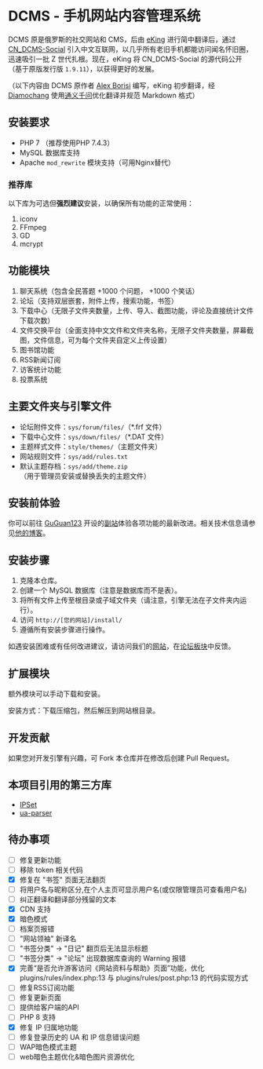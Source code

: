 # DCMS - 手机网站内容管理系统

DCMS 原是俄罗斯的社交网站和 CMS，后由 [eKing](https://github.com/eKing-one) 进行简中翻译后，通过 [CN_DCMS-Social](http://dcms.net.cn/) 引入中文互联网，以几乎所有老旧手机都能访问闻名怀旧圈，迅速吸引一批 Z 世代扎根。现在，eKing 将 CN_DCMS-Social 的源代码公开（基于原版发行版 `1.9.11`），以获得更好的发展。

（以下内容由 DCMS 原作者 [Alex Borisi](mailto:alex-borisi@ya.ru) 编写，eKing 初步翻译，经 [Diamochang](https://github.com/Diamochang) 使用[通义千问](https://tongyi.aliyun.com/qianwen)优化翻译并规范 Markdown 格式）

## 安装要求

- PHP 7 （推荐使用PHP 7.4.3）
- MySQL 数据库支持
- Apache `mod_rewrite` 模块支持（可用Nginx替代）

### 推荐库

以下库为可选但**强烈建议**安装，以确保所有功能的正常使用：

1. iconv
2. FFmpeg
3. GD
4. mcrypt

## 功能模块

1. 聊天系统（包含全民答题 +1000 个问题， +1000 个笑话）
2. 论坛（支持双层嵌套，附件上传，搜索功能，书签）
3. 下载中心（无限子文件夹数量，上传、导入、截图功能，评论及直接统计文件下载次数）
4. 文件交换平台（全面支持中文文件和文件夹名称，无限子文件夹数量，屏幕截图，文件信息，可为每个文件夹自定义上传设置）
5. 图书馆功能
6. RSS新闻订阅
7. 访客统计功能
8. 投票系统

## 主要文件夹与引擎文件

- 论坛附件文件：`sys/forum/files/`（*.frf 文件）
- 下载中心文件：`sys/down/files/`（*.DAT 文件）
- 主题样式文件：`style/themes/`（主题文件夹）
- 网站规则文件：`sys/add/rules.txt`
- 默认主题存档：`sys/add/theme.zip`（用于管理员安装或替换丢失的主题文件）

## 安装前体验

你可以前往 [GuGuan123](https://github.com/guguan123/) 开设的[副站](https://dcms.myredirect.us/)体验各项功能的最新改进。相关技术信息请参见[他的博客](http://u5a.cn/B8Ng5)。

## 安装步骤

1. 克隆本仓库。
2. 创建一个 MySQL 数据库（注意是数据库而不是表）。
3. 将所有文件上传至根目录或子域文件夹（请注意，引擎无法在子文件夹内运行）。
4. 访问 `http://[您的网站]/install/`
5. 遵循所有安装步骤进行操作。

如遇安装困难或有任何改进建议，请访问我们的[网站](http://dcms.net.cn/)，在[论坛板块](https://dcms.net.cn/forum/12/20/)中反馈。

## 扩展模块

额外模块可以手动下载和安装。

安装方式：下载压缩包，然后解压到网站根目录。

## 开发贡献

如果您对开发引擎有兴趣，可 Fork 本仓库并在修改后创建 Pull Request。

## 本项目引用的第三方库

- [IPSet](https://github.com/wikimedia/ipset)
- [ua-parser](https://github.com/ua-parser/uap-php)

## 待办事项

- [ ] 修复更新功能
- [ ] 移除 token 相关代码
- [x] 修复在 "书签" 页面无法翻页
- [ ] 将用户名与昵称区分,在个人主页可显示用户名(或仅限管理员可查看用户名)
- [ ] 纠正翻译和翻译部分残留的文本
- [x] CDN 支持
- [x] 暗色模式
- [ ] 档案页报错
- [ ] "网站领袖" 新译名
- [ ] "书签分类" -> "日记" 翻页后无法显示标题
- [ ] "书签分类" -> "论坛" 出现数据库查询的 Warning 报错
- [x] 完善“是否允许游客访问《网站资料与帮助》页面”功能，优化 plugins/rules/index.php:13 与 plugins/rules/post.php:13 的代码实现方式
- [ ] 修复RSS订阅功能
- [ ] 修复更新页面
- [ ] 提供给客户端的API
- [ ] PHP 8 支持
- [x] 修复 IP 归属地功能
- [ ] 修复登录历史的 UA 和 IP 信息错误问题
- [ ] WAP暗色模式主题
- [ ] web暗色主题优化&暗色图片资源优化
